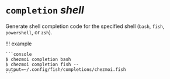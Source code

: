 # `completion` *shell*

Generate shell completion code for the specified shell (`bash`, `fish`,
`powershell`, or `zsh`).

!!! example

    ```console
    $ chezmoi completion bash
    $ chezmoi completion fish --output=~/.config/fish/completions/chezmoi.fish
    ```
